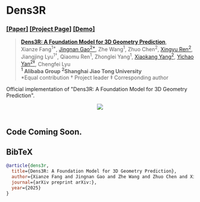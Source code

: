 # Dens3R
### [[Paper]]() [[Project Page]]() [[Demo]]() 

> [**Dens3R: A Foundation Model for 3D Geometry Prediction**](),            
> Xianze Fang<sup>1*</sup>, [Jingnan Gao<sup>2*</sup>](https://g-1nonly.github.io), Zhe Wang<sup>1</sup>, Zhuo Chen<sup>2</sup>, [Xingyu Ren<sup>2</sup>](https://xingyuren.github.io), Jiangjing Lyu<sup>1†</sup>, Qiaomu Ren<sup>1</sup>, Zhonglei Yang<sup>1</sup>, [Xiaokang Yang<sup>2</sup>](https://english.seiee.sjtu.edu.cn/english/detail/842_802.htm), [Yichao Yan<sup>2‡</sup>](https://daodaofr.github.io/), Chengfei Lyu <br>
> **<sup>1</sup> Alibaba Group <sup>2</sup>Shanghai Jiao Tong University** <br>
> *Equal contribution  † Project leader  ‡ Corresponding author

Official implementation of "Dens3R: A Foundation Model for 3D Geometry Prediction".

<div align="center">
  <img src="assets/Teaser.png"/>
</div><br/>

## Code Coming Soon.

## BibTeX
```bibtex
@article{dens3r,
  title={Dens3R: A Foundation Model for 3D Geometry Prediction}, 
  author={Xianze Fang and Jingnan Gao and Zhe Wang and Zhuo Chen and Xingyu Ren and Jiangjing Lyu and Qiaomu Ren and Zhonglei Yang and Xiaokang Yang and Yichao Yan and Chengfei Lyu},
  journal={arXiv preprint arXiv:},
  year={2025}
}
```